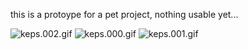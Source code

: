 this is a protoype for a pet project, nothing usable yet...

![keps.002.gif](https://github.com/leventt/makina/raw/master/keps/keps.002.gif "keps.002.gif")
![keps.000.gif](https://github.com/leventt/makina/raw/master/keps/keps.000.gif "keps.000.gif")
![keps.001.gif](https://github.com/leventt/makina/raw/master/keps/keps.001.gif "keps.001.gif")
